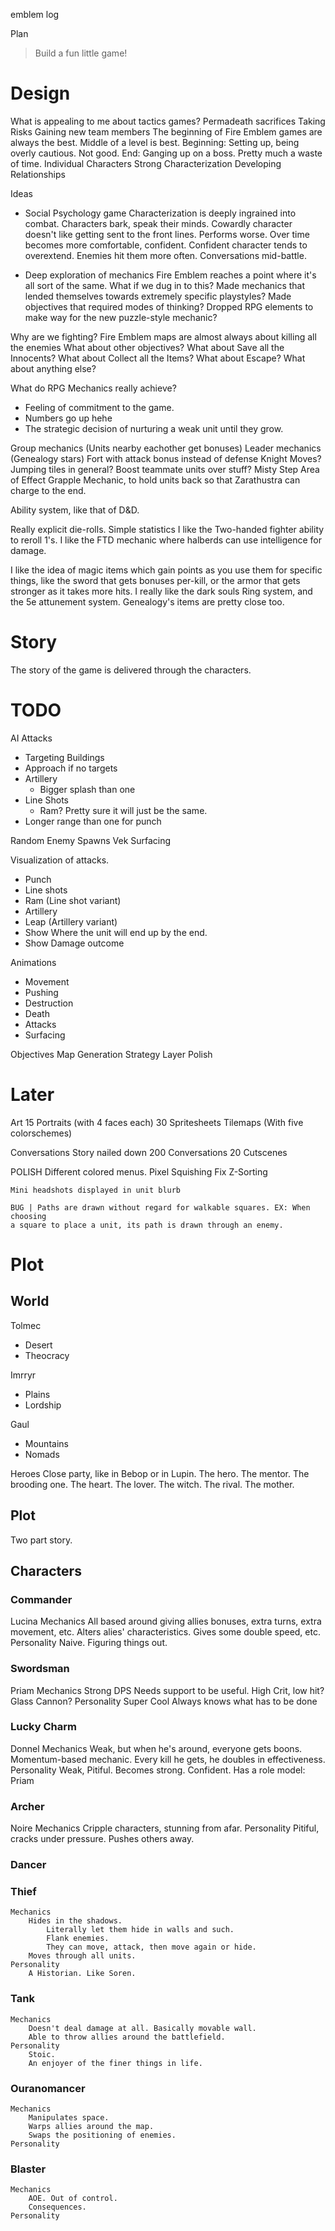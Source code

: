 
emblem
log

Plan
> Build a fun little game!

# Design
What is appealing to me about tactics games?
    Permadeath sacrifices
    Taking Risks
    Gaining new team members
    The beginning of Fire Emblem games are always the best.
    Middle of a level is best.
        Beginning: Setting up, being overly cautious. Not good.
        End: Ganging up on a boss. Pretty much a waste of time.
    Individual Characters
        Strong Characterization
        Developing Relationships
 
Ideas
* Social Psychology game
    Characterization is deeply ingrained into combat.
        Characters bark, speak their minds.
            Cowardly character doesn't like getting sent to the front lines.
                Performs worse.
                Over time becomes more comfortable, confident.
            Confident character tends to overextend.
                Enemies hit them more often.
        Conversations mid-battle.

* Deep exploration of mechanics
    Fire Emblem reaches a point where it's all sort of the same.
    What if we dug in to this?
        Made mechanics that lended themselves towards extremely specific playstyles?
        Made objectives that required modes of thinking?
        Dropped RPG elements to make way for the new puzzle-style mechanic?

Why are we fighting?
Fire Emblem maps are almost always about killing all the enemies
What about other objectives?
What about Save all the Innocents?
What about Collect all the Items?
What about Escape?
What about anything else?

What do RPG Mechanics really achieve?
* Feeling of commitment to the game.
* Numbers go up hehe
* The strategic decision of nurturing a weak unit until they grow.

Group mechanics (Units nearby eachother get bonuses)
Leader mechanics (Genealogy stars)
Fort with attack bonus instead of defense
Knight Moves?
Jumping tiles in general?
Boost teammate units over stuff?
Misty Step
Area of Effect
Grapple Mechanic, to hold units back so that Zarathustra can charge to the end.

Ability system, like that of D&D.

Really explicit die-rolls.
Simple statistics
I like the Two-handed fighter ability to reroll 1's.
I like the FTD mechanic where halberds can use intelligence for damage.

I like the idea of magic items which gain points as you use them for specific
things, like the sword that gets bonuses per-kill, or the armor that gets
stronger as it takes more hits.
I really like the dark souls Ring system, and the 5e attunement system.
Genealogy's items are pretty close too.

# Story
The story of the game is delivered through the characters.

# TODO
AI Attacks
* Targeting Buildings
* Approach if no targets
* Artillery
  * Bigger splash than one
* Line Shots
  * Ram? Pretty sure it will just be the same.
* Longer range than one for punch

Random Enemy Spawns
Vek Surfacing

Visualization of attacks.
* Punch
* Line shots
* Ram (Line shot variant)
* Artillery
* Leap (Artillery variant)
* Show Where the unit will end up by the end.
* Show Damage outcome

Animations
* Movement
* Pushing
* Destruction
* Death
* Attacks
* Surfacing

Objectives
Map Generation
Strategy Layer
Polish

# Later
Art
15 Portraits (with 4 faces each) 
30 Spritesheets
Tilemaps (With five colorschemes) 

Conversations
    Story nailed down
    200 Conversations
    20 Cutscenes

POLISH
    Different colored menus.
    Pixel Squishing Fix
    Z-Sorting

    Mini headshots displayed in unit blurb 

    BUG | Paths are drawn without regard for walkable squares. EX: When choosing
    a square to place a unit, its path is drawn through an enemy.

# Plot
## World
Tolmec
* Desert
* Theocracy

Imrryr
* Plains
* Lordship

Gaul
* Mountains
* Nomads

Heroes
Close party, like in Bebop or in Lupin.
The hero.
The mentor.
The brooding one.
The heart.
The lover.
The witch.
The rival.
The mother.

## Plot
Two part story.

## Characters
### Commander
Lucina
    Mechanics
        All based around giving allies bonuses, extra turns, extra movement, etc.
        Alters alies' characteristics. Gives some double speed, etc.
    Personality
        Naive. Figuring things out.

### Swordsman
Priam
    Mechanics
        Strong DPS
        Needs support to be useful.
            High Crit, low hit?
            Glass Cannon?
    Personality
        Super Cool
        Always knows what has to be done

### Lucky Charm
Donnel
    Mechanics
        Weak, but when he's around, everyone gets boons.
        Momentum-based mechanic. Every kill he gets, he doubles in
        effectiveness.
    Personality
        Weak, Pitiful.
        Becomes strong. Confident.
        Has a role model: Priam

### Archer
Noire
    Mechanics
        Cripple characters, stunning from afar.
    Personality
        Pitiful, cracks under pressure.
        Pushes others away.

### Dancer


### Thief
    Mechanics
        Hides in the shadows.
            Literally let them hide in walls and such.
            Flank enemies.
            They can move, attack, then move again or hide.
        Moves through all units.
    Personality
        A Historian. Like Soren.

### Tank
    Mechanics
        Doesn't deal damage at all. Basically movable wall.
        Able to throw allies around the battlefield.
    Personality
        Stoic. 
        An enjoyer of the finer things in life.

### Ouranomancer
    Mechanics
        Manipulates space.
        Warps allies around the map.
        Swaps the positioning of enemies.
    Personality

### Blaster
    Mechanics
        AOE. Out of control.
        Consequences.
    Personality


